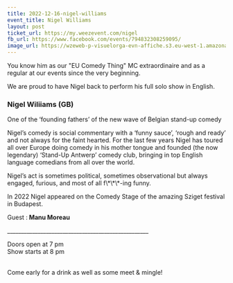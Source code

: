 ```yaml
---
title: 2022-12-16-nigel-williams
event_title: Nigel Williams
layout: post
ticket_url: https://my.weezevent.com/nigel
fb_url: https://www.facebook.com/events/794832308259095/
image_url: https://wzeweb-p-visuelorga-evn-affiche.s3.eu-west-1.amazonaws.com/affiche_911133.jpg
---
```

<p> You know him as our "EU Comedy Thing" MC extraordinaire and as a regular at our events since the very beginning.</p>
<p> We are proud to have Nigel back to perform his full solo show in English.</p>

<h3> Nigel Wiliiams (GB)</h3>
<p> One of the ‘founding fathers’ of the new wave of Belgian stand-up comedy</p>
<p> Nigel’s comedy is social commentary with a ‘funny sauce’, ‘rough and ready’ and not always for the faint hearted. For the last few years Nigel has toured all over Europe doing comedy in his mother tongue and founded (the now legendary) ‘Stand-Up Antwerp’ comedy club, bringing in top English language comedians from all over the world.</p>
<p> Nigel’s act is sometimes political, sometimes observational but always engaged, furious, and most of all f\*\*\*-ing funny.</p>
<p> In 2022 Nigel appeared on the Comedy Stage of the amazing Sziget festival in Budapest.</p>

<p> Guest :<strong> Manu Moreau</strong></p>
<p>___________________________________________________</p>
<p> <span>Doors open at 7 pm<br>
	Show starts at 8 pm</span><br>
	 </p>
<p> Come early for a drink as well as some meet &amp; mingle!</p>
